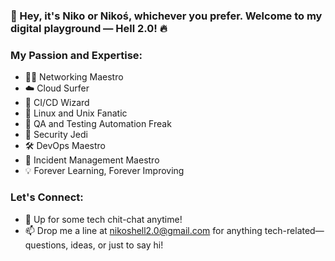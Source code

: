 ### 👋 Hey, it's Niko or Nikoś, whichever you prefer. Welcome to my digital playground — Hell 2.0! 🔥

### My Passion and Expertise:

- 👨‍💻 Networking Maestro
- ☁️ Cloud Surfer
- 🚀 CI/CD Wizard
- 🐧 Linux and Unix Fanatic
- 🤖 QA and Testing Automation Freak
- 🔐 Security Jedi
- 🛠️ DevOps Maestro
- 🚨 Incident Management Maestro
- 💡 Forever Learning, Forever Improving

### Let's Connect:
- 💬 Up for some tech chit-chat anytime!
- 📫 Drop me a line at nikoshell2.0@gmail.com for anything tech-related—questions, ideas, or just to say hi!
